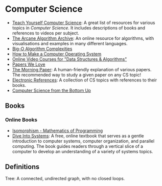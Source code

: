 Computer Science
================

 - [Teach Yourself Computer Science](https://teachyourselfcs.com/):
   A great list of resources for various topics in _Computer Science_.
   It includes descriptions of books and references to videos per subject.
 - [The Arcane Algorithm Archive](https://www.algorithm-archive.org/):
   An online resource for algorithms, with visualisations and examples in many
   different languages.
 - [Big-O Algorithm Complexities](http://bigocheatsheet.com/)
 - [How to Make a Computer Operating System](https://samypesse.gitbooks.io/how-to-create-an-operating-system/content/)
 - [Online Video Courses for "Data Structures & Algorithms"](http://www.techiedelight.com/best-online-courses-data-structures-algorithms/)
 - [Papers We Love](http://paperswelove.org/)
 - [The Morning Paper](https://blog.acolyer.org/):
   A human-friendly explanation of various papers.  The recommended way to study
   a given paper on any CS topic!
 - [Electronic References](https://csgordon.github.io/books.html):
   A collection of CS topics with references to their books.
 - [Computer Science from the Bottom Up](https://www.bottomupcs.com/)


Books
-----

### Online Books ###

 - [Isomorphism - Mathematics of Programming](https://github.com/liuxinyu95/unplugged)
 - [Dive Into Systems](https://diveintosystems.org/):
   A free, online textbook that serves as a gentle introduction to computer
   systems, computer organization, and parallel computing.  The book guides
   readers through a vertical slice of a computer to develop an understanding of
   a variety of systems topics.


Definitions
-----------

Tree:
   A connected, undirected graph, with no closed loops.
